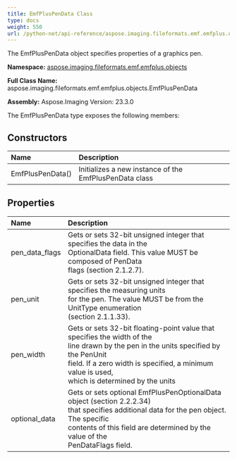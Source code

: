 ```yaml
---
title: EmfPlusPenData Class
type: docs
weight: 550
url: /python-net/api-reference/aspose.imaging.fileformats.emf.emfplus.objects/emfpluspendata/
---
```


The EmfPlusPenData object specifies properties of a graphics pen.

**Namespace:** [aspose.imaging.fileformats.emf.emfplus.objects](/imaging/python-net/api-reference/aspose.imaging.fileformats.emf.emfplus.objects/)

**Full Class Name:** aspose.imaging.fileformats.emf.emfplus.objects.EmfPlusPenData

**Assembly:**  Aspose.Imaging Version: 23.3.0

The EmfPlusPenData type exposes the following members:
## **Constructors**
|**Name**|**Description**|
| :- | :- |
|EmfPlusPenData()|Initializes a new instance of the EmfPlusPenData class|
## **Properties**
|**Name**|**Description**|
| :- | :- |
|pen_data_flags|Gets or sets 32-bit unsigned integer that specifies the data in the <br/>            OptionalData field. This value MUST be composed of PenData <br/>            flags (section 2.1.2.7).|
|pen_unit|Gets or sets 32-bit unsigned integer that specifies the measuring units <br/>            for the pen. The value MUST be from the UnitType enumeration <br/>            (section 2.1.1.33).|
|pen_width|Gets or sets 32-bit floating-point value that specifies the width of the <br/>            line drawn by the pen in the units specified by the PenUnit <br/>            field. If a zero width is specified, a minimum value is used, <br/>            which is determined by the units|
|optional_data|Gets or sets optional EmfPlusPenOptionalData object (section 2.2.2.34) <br/>            that specifies additional data for the pen object. The specific <br/>            contents of this field are determined by the value of the <br/>            PenDataFlags field.|

